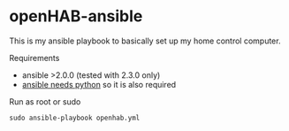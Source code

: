 # openHAB-ansible

This is my ansible playbook to basically set up my home control computer.

Requirements
* ansible >2.0.0 (tested with 2.3.0 only)
* [ansible needs python](http://docs.ansible.com/ansible/intro_installation.html#control-machine-requirements) so it is also required

Run as root or sudo
```
sudo ansible-playbook openhab.yml
```